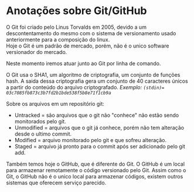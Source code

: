 <h1 style="ext-align: center;">Anotações sobre Git/GitHub</h1>
  
O Git foi criado pelo Linus Torvalds em 2005, devido a um descontentamento do mesmo com o sistema de versionamento usado anteriormente para a composição do linux.  
Hoje o Git é um padrão de mercado, porém, não é o unico software versionador do mercado.  
  
Neste momento iremos atuar junto ao Git por linha de comando.   

O Git usa o SHA1, um algoritmo de criptografia, um conjunto de funções hash. A saida dessa criptografia gera um conjunto de 40 caracteres únicos a partir do conteúdo do arquivo criptografado. *_Exemplo: ```(stdin)= 03c7085fb873c3b7fd2b1bde538f5b8e71f1cb9a```_*  

Sobre os arquivos em um repositório git:  
 * Untracked = são arquivos que o git não "conhece" não estão sendo monitorados pelo git.  
 * Unmodified = arquivos que o git já conhece, porém não tem alteração desde o ultimo commit.  
 * Modified = arquivo monitorado pelo git e que sofreu alteração.
 * Staged = arquivo já pronto para o commit após ser adicionado pelo git add.  





Também temos hoje o GitHub, que é diferente do Git. O GitHub é um local para armazenar remotamente o código versionado pelo Git. Assim como o Git, o GitHub não é o unico local para armazenar códigos, existem outros sistemas que oferecem serviço parecido.  